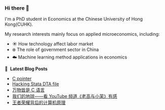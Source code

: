 ### Hi there 👋

I'm a PhD student in Economics at the Chinese University of Hong Kong(CUHK).

My research interests mainly focus on applied microeconomics, including:
- :sunny: How technology affect labor market
- :snowflake: The role of government sector in China
- :cloud: Machine learning method applications in economics

📕 &nbsp;**Latest Blog Posts**
<!-- BLOG-POST-LIST:START -->
- [C pointer](https://www.weixu.fun/programming/2022/02/16/c-pointer/)
- [Hacking Stata DTA file](https://www.weixu.fun/record/2022/02/08/hacking-dta-file/)
- [万物皆是 C 语言](https://www.weixu.fun/thought/2022/02/08/all-are-c/)
- [我们的地球——看 YouTube 频道《老高与小茉》有感](https://www.weixu.fun/thought/2022/02/08/the-earth/)
- [王者荣耀背后的计算机原理](https://www.weixu.fun/thought/2022/02/08/hok-computer-background/)
<!-- BLOG-POST-LIST:END -->
